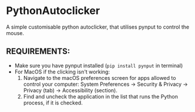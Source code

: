 # PythonAutoclicker
A simple customisable python autoclicker, that utilises pynput to control the mouse.

## REQUIREMENTS:
- Make sure you have pynput installed (`pip install pynput` in terminal)
- For MacOS if the clicking isn't working:
  1. Navigate to the macOS preferences screen for apps allowed to control your computer: System Preferences -> Security & Privacy -> Privacy (tab) -> Accessibility (section).
  2. Find and uncheck the application in the list that runs the Python process, if it is checked.
